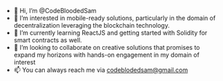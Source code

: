 - 👋 Hi, I’m @CodeBloodedSam
- 👀 I’m interested in mobile-ready solutions, particularly in the domain of decentralization leveraging the blockchain technology. 
- 🌱 I’m currently learning ReactJS and getting started with Solidity for smart contracts as well.
- 💞️ I’m looking to collaborate on creative solutions that promises to expand my horizons with hands-on engagement in my domain of interest
- 📫 You can always reach me via codeblodedsam@gmail.com

<!---
CodeBloodedSam/CodeBloodedSam is a ✨ special ✨ repository because its `README.md` (this file) appears on your GitHub profile.
You can click the Preview link to take a look at your changes.
--->
